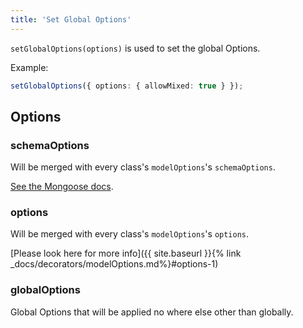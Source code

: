 ```yaml
---
title: 'Set Global Options'
---
```


`setGlobalOptions(options)` is used to set the global Options.

Example:

```ts
setGlobalOptions({ options: { allowMixed: true } });
```

## Options

### schemaOptions

Will be merged with every class's `modelOptions`'s `schemaOptions`.

[See the Mongoose docs](https://mongoosejs.com/docs/guide.html#options).

### options

Will be merged with every class's `modelOptions`'s `options`.

[Please look here for more info]({{ site.baseurl }}{% link _docs/decorators/modelOptions.md%}#options-1)

### globalOptions

Global Options that will be applied no where else other than globally.
